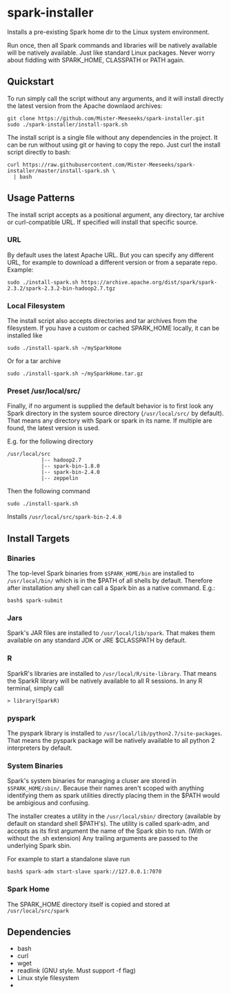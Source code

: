 # spark-installer
Installs a pre-existing Spark home dir to the Linux system environment.

Run once, then all Spark commands and libraries will be natively available will be
natively available. Just like standard Linux packages. Never worry about fiddling
with SPARK_HOME, CLASSPATH or PATH again.

## Quickstart

To run simply call the script without any arguments, and it will install directly the
latest version from the Apache downlaod archives:

    git clone https://github.com/Mister-Meeseeks/spark-installer.git
    sudo ./spark-installer/install-spark.sh
    
The install script is a single file without any dependencies in the project. It can be
run without using git or having to copy the repo. Just curl the install script directly
to bash:

    curl https://raw.githubusercontent.com/Mister-Meeseeks/spark-installer/master/install-spark.sh \
      | bash
      
## Usage Patterns

The install script accepts as a positional argument, any directory, tar archive or 
curl-compatible URL. If specified will install that specific source.

### URL

By default uses the latest Apache URL. But you can specify any different URL, for example
to download a different version or from a separate repo. Example:

    sudo ./install-spark.sh https://archive.apache.org/dist/spark/spark-2.3.2/spark-2.3.2-bin-hadoop2.7.tgz
 
### Local Filesystem
 
The install script also accepts directories and tar archives from the filesystem. If
you have a custom or cached SPARK_HOME locally, it can be installed like

    sudo ./install-spark.sh ~/mySparkHome

Or for a tar archive

    sudo ./install-spark.sh ~/mySparkHome.tar.gz
    
### Preset /usr/local/src/
    
Finally, if no argument is supplied the default behavior is to first look any Spark
directory in the system source directory (`/usr/local/src/` by default). That means
any directory with Spark or spark in its name. If multiple are found, the latest
version is used.

E.g. for the following directory

    /usr/local/src
               |-- hadoop2.7
               |-- spark-bin-1.8.0
               |-- spark-bin-2.4.0
               |-- zeppelin
               
Then the following command 

    sudo ./install-spark.sh
    
Installs `/usr/local/src/spark-bin-2.4.0`

## Install Targets

### Binaries

The top-level Spark binaries from `$SPARK_HOME/bin` are installed to `/usr/local/bin/`
which is in the $PATH of all shells by default. Therefore after installation any shell
can call a Spark bin as a native command. E.g.:

    bash$ spark-submit

### Jars

Spark's JAR files are installed to `/usr/local/lib/spark`. That makes them available on
any standard JDK or JRE $CLASSPATH by default.

### R

SparkR's libraries are installed to `/usr/local/R/site-library`. That means the SparkR
library will be natively available to all R sessions. In any R terminal, simply call

    > library(SparkR)
    
### pyspark

The pyspark library is installed to `/usr/local/lib/python2.7/site-packages`. That means
the pyspark package will be natively available to all python 2 interpreters by default.

### System Binaries

Spark's system binaries for managing a cluser are stored in `$SPARK_HOME/sbin/`. Because
their names aren't scoped with anything identifying them as spark utilities directly
placing them in the $PATH would be ambigious and confusing.

The installer creates a utility in the `/usr/local/sbin/` directory (available by default
on standard shell $PATH's). The utility is called spark-adm, and accepts as its first
argument the name of the Spark sbin to run. (With or without the .sh extension) Any trailing 
arguments are passed to the underlying Spark sbin.

For example to start a standalone slave run

    bash$ spark-adm start-slave spark://127.0.0.1:7070

### Spark Home

The SPARK_HOME directory itself is copied and stored at `/usr/local/src/spark`

## Dependencies

* bash
* curl
* wget
* readlink (GNU style. Must support -f flag)
* Linux style filesystem
* 
